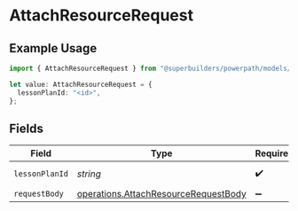 # AttachResourceRequest

## Example Usage

```typescript
import { AttachResourceRequest } from "@superbuilders/powerpath/models/operations";

let value: AttachResourceRequest = {
  lessonPlanId: "<id>",
};
```

## Fields

| Field                                                                                        | Type                                                                                         | Required                                                                                     | Description                                                                                  |
| -------------------------------------------------------------------------------------------- | -------------------------------------------------------------------------------------------- | -------------------------------------------------------------------------------------------- | -------------------------------------------------------------------------------------------- |
| `lessonPlanId`                                                                               | *string*                                                                                     | :heavy_check_mark:                                                                           | Lesson plan ID                                                                               |
| `requestBody`                                                                                | [operations.AttachResourceRequestBody](../../models/operations/attachresourcerequestbody.md) | :heavy_minus_sign:                                                                           | N/A                                                                                          |